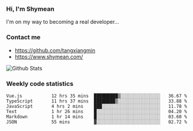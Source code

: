 ### Hi, I'm Shymean

I'm on my way to becoming a real developer...

### Contact me

- <https://github.com/tangxiangmin>
- <https://www.shymean.com/>

![Github Stats](https://github-readme-stats.vercel.app/api?username=tangxiangmin&show_icons=true&theme=dark)


###  Weekly code statistics

<!--START_SECTION:waka-->

```text
Vue.js           12 hrs 35 mins  █████████▒░░░░░░░░░░░░░░░   36.67 %
TypeScript       11 hrs 37 mins  ████████▒░░░░░░░░░░░░░░░░   33.88 %
JavaScript       4 hrs 2 mins    ███░░░░░░░░░░░░░░░░░░░░░░   11.78 %
Text             1 hr 26 mins    █░░░░░░░░░░░░░░░░░░░░░░░░   04.20 %
Markdown         1 hr 14 mins    █░░░░░░░░░░░░░░░░░░░░░░░░   03.60 %
JSON             55 mins         ▓░░░░░░░░░░░░░░░░░░░░░░░░   02.72 %
```

<!--END_SECTION:waka-->